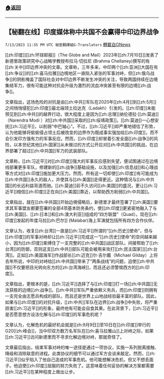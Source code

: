 ###  [:house:返回](README.md)
---


## 【秘翻在线】印度媒体称中共国不会赢得中印边界战争
`7/13/2023 11:35 PM UTC 秘密翻譯組G-Translators` [轉載自GNews](https://gnews.org/articles/1459095)

[[zh:印度]][[zh:环球邮报]]（The Globe and Mail）2023年[[zh:7月10日]]发表了新德里政策研究中心战略学教授布拉马·切拉尼 (Brahma Chellaney)撰写的有[[zh:关中]]印边界冲突的文章。文章称，三年多来，中印两个[[zh:亚洲]]大国在有[[zh:争议]]的[[zh:喜马拉雅]]边境地区一直陷入紧张的军事对峙，但[[zh:俄乌战争]]的阴影掩盖了国际社会对中印边界不断发生冲突的关注，导致两国持续在边境集结军力，很有可能这种对抗会升级为激烈的流血冲突甚至有限的边境[[zh:战争]]。

文章指出，这场危险的对抗是由[[zh:中共]]军队在2020年[[zh:4月]]到[[zh:5月]]之间悄悄侵犯[[zh:印度]]最北端领土拉达克（Ladakh）引发的。[[zh:印度]]未能预见到[[zh:中共]]的越界行动，很大程度上是因为[[zh:总理]]纳伦德拉·[[zh:莫迪]]（Narendra Modi ）对[[zh:中共国]]采取的[[zh:绥靖政策]]。[[zh:莫迪]]一心想安抚[[zh:习近平]]，以削弱“中巴轴心”。不过，[[zh:习近平]]却严重地错估了形势，认为他能够将偷偷侵占领土后被改变的边界作为既成事实强加给[[zh:印度]]，而不会引发印方强有力的军事反应。然而，[[zh:印度]]却冒着引发全面[[zh:战争]]的风险，以本世纪其他[[zh:国家]]从未做过的方式公开应对[[zh:中共国]]的挑战，在边界部署了超过[[zh:中共国]]军力的武装部队。

文章称，[[zh:习近平]]对[[zh:印度]]强大的军事反应感到失望，便试图通过在边境线部署更多军队，修建新的[[zh:战争]]基础设施，以及加强[[zh:信息战]]和心理战等方式对[[zh:印度]]施加更大压力。然而，所有这一切却使[[zh:印度]]有可能成为[[zh:中共国]]永久的敌人，并使其与[[zh:美国]]走得更近。这种情况与[[zh:中共国]]的长远利益背道而驰。[[zh:莫迪]]前不久访问[[zh:美国]]的盛况，更让[[zh:习近平]]相信[[zh:印度]]正在向[[zh:美国]]靠近，以帮助西方削弱[[zh:中共国]]。

文章指出，就在[[zh:中共国]]开始边境侵略后，新德里才最终签署了[[zh:美国]]要求其军事盟友都要签署的全部4项基本防务条约，使[[zh:印度]]更紧密地融入了与[[zh:美国]]、[[zh:日本]]和[[zh:澳大利亚]]组成的“四方联盟”（Quad）。现在[[zh:印度]]发起的年度马拉[[zh:巴尔]] (Malabar)海上军演就包括所有四方合作伙伴。

文章认为，收复[[zh:台湾]]一直是[[zh:习近平]]所谓的“[[zh:历史]]使命”，但与[[zh:印度]]的军事对峙却让[[zh:习近平]]完成这一“[[zh:历史]]使命”的空间越来越小，因为[[zh:印度]]束缚住了一支完整的[[zh:中共国]]战区部队，间接帮助了[[zh:台湾]]的防御，否则这支[[zh:中共]]部队可能会被用来攻打[[zh:民主国家]][[zh:台湾]]。正如[[zh:美国海军]]作战部长[[zh:迈克]]尔·吉尔戴（Michael Gilday）上将去年所说，中印的对峙给[[zh:中共国]]带来了“两条战线”的问题，迫使[[zh:中共国]]不仅要把目光转向东方的[[zh:台湾海峡]]，而且还必须警惕西方的[[zh:印度]]。

文章指出，更根本的是，[[zh:习近平]]选择了与[[zh:印度]]打一场[[zh:中共国]]无法获胜的边境[[zh:战争]]。[[zh:中共]]军队严重依赖义务兵，而[[zh:印度]]则拥有一支完全由志愿兵构成的部队，而且还是世界上山地战经验最丰富的部队。因此，如果与[[zh:印度]]的对抗升级，[[zh:中共]]军队在边界[[zh:战争]]中失败，将严重损害[[zh:习近平]]的形象，最终他有可能会自食其果。在此背景下，[[zh:习近平]]是否愿意想方设法化解与[[zh:印度]]的军事危机呢？

文章认为，化解危机的最好机会就是[[zh:9月9日]]至10日在[[zh:印度]]举行的G20[[zh:峰会]]，当中印双方数万名军队在[[zh:喜马拉雅山]]上对峙之际，如果[[zh:习近平]]访问新德里而不寻求化解边境对峙，那就奇怪了。

文章最后指出，结束军事对峙的唯一途径是通过一项协议，实施一系列脱离接触、降级和消除敌意的进程。此类协议的细节可以通过军方会谈来敲定。然而，[[zh:习近平]]似乎陷入了他自己造成的军事危机。他可能想解决危机，但又不想丢面子。他迫使[[zh:印度]]屈服的努力失败了。这意味着任何妥协的解决方案都需要[[zh:习近平]]在某种程度上做出让步。
